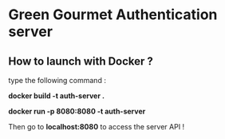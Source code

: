 # Green Gourmet Authentication server 

## How to launch with Docker ?

type the following command :

**docker build -t auth-server .**

**docker run -p 8080:8080 -t auth-server**

Then go to **localhost:8080** to access the server API !
